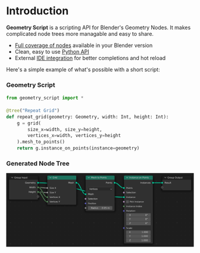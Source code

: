# Introduction

**Geometry Script** is a scripting API for Blender's Geometry Nodes.
It makes complicated node trees more managable and easy to share.

* [Full coverage of nodes](/available_nodes) available in your Blender version
* Clean, easy to use [Python API](#introduction)
* External [IDE integration](#introduction) for better completions and hot reload

Here's a simple example of what's possible with a short script:

### Geometry Script

```python
from geometry_script import *

@tree("Repeat Grid")
def repeat_grid(geometry: Geometry, width: Int, height: Int):
    g = grid(
        size_x=width, size_y=height,
        vertices_x=width, vertices_y=height
    ).mesh_to_points()
    return g.instance_on_points(instance=geometry)
```

### Generated Node Tree

![Generated node tree](images/example_generated_tree.png)